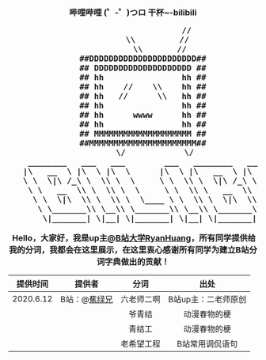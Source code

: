<h3 align="center">哔哩哔哩 (゜-゜)つロ 干杯~-bilibili</p>

<p align="center">
<pre>
                      //
          \\         //
           \\       //
    ##DDDDDDDDDDDDDDDDDDDDDD##
    ## DDDDDDDDDDDDDDDDDDDD ##
    ## hh                hh ##
    ## hh    //    \\    hh ##
    ## hh   //      \\   hh ##
    ## hh                hh ##
    ## hh      wwww      hh ##
    ## hh                hh ##
    ## MMMMMMMMMMMMMMMMMMMM ##
    ##MMMMMMMMMMMMMMMMMMMMMM##
         \/            \/
    ________   ___   ___        ___   ________   ___   ___        ___
   |\   __  \ |\  \ |\  \      |\  \ |\   __  \ |\  \ |\  \      |\  \
   \ \  \|\ /_\ \  \\ \  \     \ \  \\ \  \|\ /_\ \  \\ \  \     \ \  \
    \ \   __  \\ \  \\ \  \     \ \  \\ \   __  \\ \  \\ \  \     \ \  \
     \ \  \|\  \\ \  \\ \  \____ \ \  \\ \  \|\  \\ \  \\ \  \____ \ \  \
      \ \_______\\ \__\\ \_______\\ \__\\ \_______\\ \__\\ \_______\\ \__\
       \|_______| \|__| \|_______| \|__| \|_______| \|__| \|_______| \|__|
</pre>
</p>


​		Hello，大家好，我是up主@[B站大学RyanHuang](https://space.bilibili.com/287928891)，所有同学提供给我的**分词**，我都会在这里展示，在这里衷心感谢所有同学为建立B站分词字典做出的贡献！




| 提供时间  | 提供者                                               | 分词       | 出处                |
| :-------: | :--------------------------------------------------: | :--------: | :-----------------: |
| 2020.6.12 | B站：@[蕉绿兄](https://space.bilibili.com/160461828) | 六老师二啊 | B站up主：二老师原创 |
|           |                                                      | 爷青结     | 动漫春物的梗        |
|           |                                                      | 青结工     | 动漫春物的梗        |
|           |                                                      | 老希望工程 | B站常用调侃语句     |



